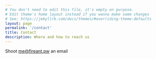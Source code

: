 ```yaml
---
# You don't need to edit this file, it's empty on purpose.
# Edit theme's home layout instead if you wanna make some changes
# See: https://jekyllrb.com/docs/themes/#overriding-theme-defaults
layout: page
permalink: '/contact'
title: Contact
description: Where and how to reach us
---
```


Shoot <a href="mailto:me@fireant.pw">me@fireant.pw</a> an email
